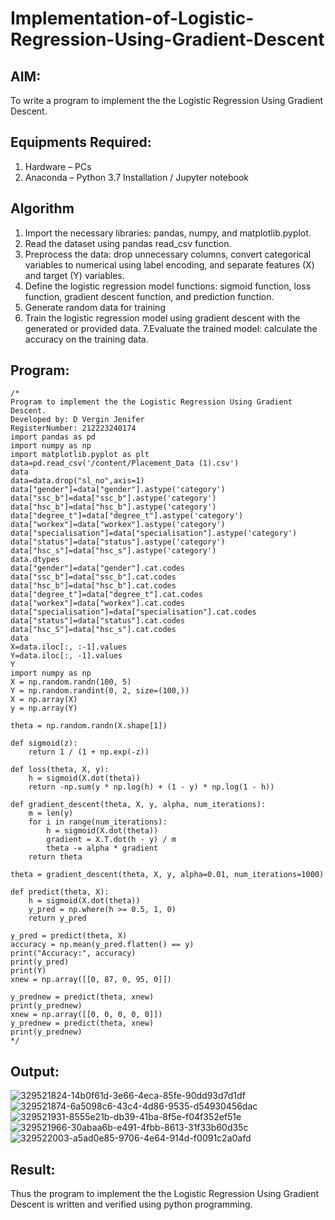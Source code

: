 # Implementation-of-Logistic-Regression-Using-Gradient-Descent

## AIM:
To write a program to implement the the Logistic Regression Using Gradient Descent.

## Equipments Required:
1. Hardware – PCs
2. Anaconda – Python 3.7 Installation / Jupyter notebook

## Algorithm
1. Import the necessary libraries: pandas, numpy, and matplotlib.pyplot.
2. Read the dataset using pandas read_csv function.
3. Preprocess the data: drop unnecessary columns, convert categorical variables to numerical using label encoding, and separate features (X) and target (Y) variables.
4. Define the logistic regression model functions: sigmoid function, loss function, gradient descent function, and prediction function.
5. Generate random data for training
6. Train the logistic regression model using gradient descent with the generated or provided data.
7.Evaluate the trained model: calculate the accuracy on the training data.

## Program:
```
/*
Program to implement the the Logistic Regression Using Gradient Descent.
Developed by: D Vergin Jenifer
RegisterNumber: 212223240174
import pandas as pd
import numpy as np
import matplotlib.pyplot as plt
data=pd.read_csv('/content/Placement_Data (1).csv')
data
data=data.drop("sl_no",axis=1)
data["gender"]=data["gender"].astype('category')
data["ssc_b"]=data["ssc_b"].astype('category')
data["hsc_b"]=data["hsc_b"].astype('category')
data["degree_t"]=data["degree_t"].astype('category')
data["workex"]=data["workex"].astype('category')
data["specialisation"]=data["specialisation"].astype('category')
data["status"]=data["status"].astype('category')
data["hsc_s"]=data["hsc_s"].astype('category')
data.dtypes
data["gender"]=data["gender"].cat.codes
data["ssc_b"]=data["ssc_b"].cat.codes
data["hsc_b"]=data["hsc_b"].cat.codes
data["degree_t"]=data["degree_t"].cat.codes
data["workex"]=data["workex"].cat.codes
data["specialisation"]=data["specialisation"].cat.codes
data["status"]=data["status"].cat.codes
data["hsc_S"]=data["hsc_s"].cat.codes
data
X=data.iloc[:, :-1].values
Y=data.iloc[:, -1].values
Y
import numpy as np
X = np.random.randn(100, 5)
Y = np.random.randint(0, 2, size=(100,))  
X = np.array(X)
y = np.array(Y)

theta = np.random.randn(X.shape[1])

def sigmoid(z):
    return 1 / (1 + np.exp(-z))

def loss(theta, X, y):
    h = sigmoid(X.dot(theta))
    return -np.sum(y * np.log(h) + (1 - y) * np.log(1 - h))

def gradient_descent(theta, X, y, alpha, num_iterations):
    m = len(y)
    for i in range(num_iterations):
        h = sigmoid(X.dot(theta))
        gradient = X.T.dot(h - y) / m
        theta -= alpha * gradient
    return theta

theta = gradient_descent(theta, X, y, alpha=0.01, num_iterations=1000)

def predict(theta, X):
    h = sigmoid(X.dot(theta))
    y_pred = np.where(h >= 0.5, 1, 0)
    return y_pred

y_pred = predict(theta, X)
accuracy = np.mean(y_pred.flatten() == y)
print("Accuracy:", accuracy)
print(y_pred)
print(Y)
xnew = np.array([[0, 87, 0, 95, 0]]) 

y_prednew = predict(theta, xnew)
print(y_prednew)
xnew = np.array([[0, 0, 0, 0, 0]])
y_prednew = predict(theta, xnew)
print(y_prednew)
*/
```

## Output:
![329521824-14b0f61d-3e66-4eca-85fe-90dd93d7d1df](https://github.com/VerginJenifer/-Implementation-of-Logistic-Regression-Using-Gradient-Descent/assets/136251012/857ae720-e342-4802-9b78-118e0a36df18)
![329521874-6a5098c6-43c4-4d86-9535-d54930456dac](https://github.com/VerginJenifer/-Implementation-of-Logistic-Regression-Using-Gradient-Descent/assets/136251012/4e90f3a3-f0e4-4b8f-b348-60980bfdc0e5)
![329521931-8555e21b-db39-41ba-8f5e-f04f352ef51e](https://github.com/VerginJenifer/-Implementation-of-Logistic-Regression-Using-Gradient-Descent/assets/136251012/cb2363d5-3d45-456a-8aa0-99fd8b941e7f)
![329521966-30abaa6b-e491-4fbb-8613-31f33b60d35c](https://github.com/VerginJenifer/-Implementation-of-Logistic-Regression-Using-Gradient-Descent/assets/136251012/0069029d-bb38-43ac-a036-a2cf4c795ee2)
![329522003-a5ad0e85-9706-4e64-914d-f0091c2a0afd](https://github.com/VerginJenifer/-Implementation-of-Logistic-Regression-Using-Gradient-Descent/assets/136251012/71128f46-db39-4f0c-9ac8-1669bef22f47)

## Result:
Thus the program to implement the the Logistic Regression Using Gradient Descent is written and verified using python programming.

